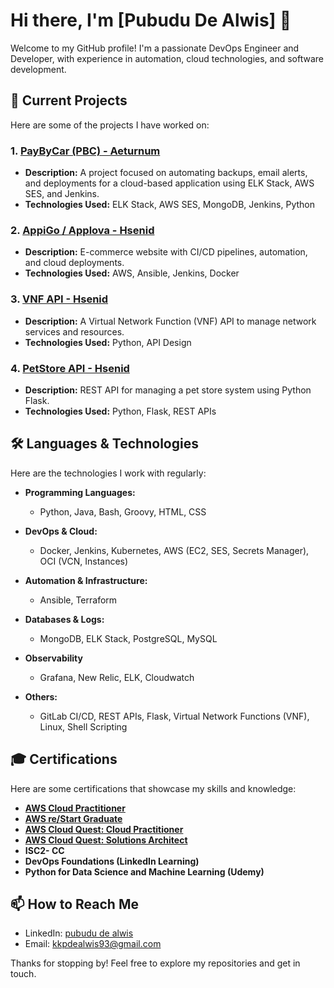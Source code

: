 

# Hi there, I'm [Pubudu De Alwis] 👋

Welcome to my GitHub profile! I'm a passionate DevOps Engineer and Developer, with experience in automation, cloud technologies, and software development.

## 🚀 Current Projects
Here are some of the projects I have worked on:

### 1. [PayByCar (PBC) - Aeturnum](https://github.com/Verdeva)
   - **Description:** A project focused on automating backups, email alerts, and deployments for a cloud-based application using ELK Stack, AWS SES, and Jenkins.
   - **Technologies Used:** ELK Stack, AWS SES, MongoDB, Jenkins, Python

### 2. [AppiGo / Applova - Hsenid](https://github.com/your-repository-link)
   - **Description:** E-commerce website with CI/CD pipelines, automation, and cloud deployments.
   - **Technologies Used:** AWS, Ansible, Jenkins, Docker

### 3. [VNF API -  Hsenid](https://github.com/your-repository-link)
   - **Description:** A Virtual Network Function (VNF) API to manage network services and resources.
   - **Technologies Used:** Python, API Design

### 4. [PetStore API - Hsenid](https://github.com/your-repository-link)
   - **Description:** REST API for managing a pet store system using Python Flask.
   - **Technologies Used:** Python, Flask, REST APIs

## 🛠️ Languages & Technologies
Here are the technologies I work with regularly:

- **Programming Languages:**  
   - Python, Java, Bash, Groovy, HTML, CSS

- **DevOps & Cloud:**  
   - Docker, Jenkins, Kubernetes, AWS (EC2, SES, Secrets Manager), OCI (VCN, Instances)

- **Automation & Infrastructure:**  
   - Ansible, Terraform

- **Databases & Logs:**  
   - MongoDB, ELK Stack, PostgreSQL, MySQL
 
- **Observability**
  - Grafana, New Relic, ELK, Cloudwatch

- **Others:**  
   - GitLab CI/CD, REST APIs, Flask, Virtual Network Functions (VNF), Linux, Shell Scripting
 
## 🎓 Certifications
Here are some certifications that showcase my skills and knowledge:

- [**AWS Cloud Practitioner**](https://www.credly.com/badges/395f0f60-6de7-41e2-ac66-4030a420a80d/public_url)    
- [**AWS re/Start Graduate**](https://www.credly.com/badges/cd3b292a-f0e5-4686-926f-d58006699ec7/public_url)
- [**AWS Cloud Quest: Cloud Practitioner**](https://www.credly.com/badges/263ac5b8-08c9-4766-9dbb-a1ef7d160325/public_url)
- [**AWS Cloud Quest: Solutions Architect**](https://www.credly.com/badges/71149cc7-8196-4ae2-ba1f-b55d30066eeb/public_url)
- **ISC2- CC**
- **DevOps Foundations (LinkedIn Learning)**  
- **Python for Data Science and Machine Learning (Udemy)**  

## 📫 How to Reach Me
- LinkedIn: [pubudu de alwis](https://www.linkedin.com/in/pubudu-de-alwis-40ba44122/)
- Email: [kkpdealwis93@gmail.com](mailto:kkpdealwis93@gmail.com)

Thanks for stopping by! Feel free to explore my repositories and get in touch.
